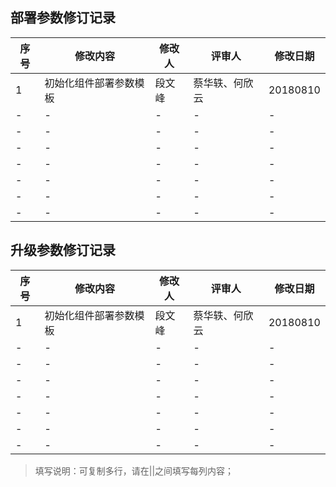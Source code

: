 ## 部署参数修订记录
|序号|修改内容|修改人|评审人|修改日期|
|-|-|-|-|-|
|1|初始化组件部署参数模板|段文峰|蔡华轶、何欣云|20180810|
|-|-|-|-|-|
|-|-|-|-|-|
|-|-|-|-|-|
|-|-|-|-|-|
|-|-|-|-|-|
|-|-|-|-|-|
|-|-|-|-|-|

## 升级参数修订记录
|序号|修改内容|修改人|评审人|修改日期|
|-|-|-|-|-|
|1|初始化组件部署参数模板|段文峰|蔡华轶、何欣云|20180810|
|-|-|-|-|-|
|-|-|-|-|-|
|-|-|-|-|-|
|-|-|-|-|-|
|-|-|-|-|-|
|-|-|-|-|-|
|-|-|-|-|-|

> 填写说明：可复制多行，请在||之间填写每列内容；
